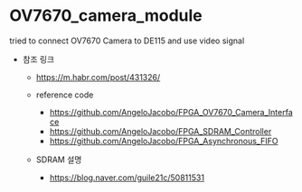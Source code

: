 # OV7670_camera_module
tried to connect OV7670 Camera to DE115 and use video signal


- 참조 링크
  - https://m.habr.com/post/431326/

  - reference code
    - https://github.com/AngeloJacobo/FPGA_OV7670_Camera_Interface
    - https://github.com/AngeloJacobo/FPGA_SDRAM_Controller
    - https://github.com/AngeloJacobo/FPGA_Asynchronous_FIFO
  - SDRAM 설명
    - https://blog.naver.com/guile21c/50811531
